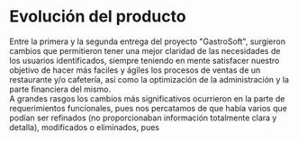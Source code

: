 # Evolución del producto
Entre la primera y la segunda entrega del proyecto "GastroSoft", surgieron cambios que permitieron tener una mejor claridad de las necesidades de los usuarios identificados, siempre teniendo en mente satisfacer nuestro objetivo de hacer más faciles y ágiles los procesos de ventas de un restaurante y/o cafetería, así como la optimización de la administración y la parte financiera del mismo.  
A grandes rasgos los cambios más significativos ocurrieron en la parte de requerimientos funcionales, pues nos percatamos de que había varios que podían ser refinados (no proporcionaban información totalmente clara y detalla), modificados o eliminados, pues 
